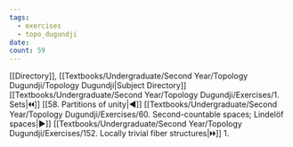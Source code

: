 ```yaml
---
tags:
  - exercises
  - topo_dugundji
date: 
count: 59
---
```

[[Directory]], [[Textbooks/Undergraduate/Second Year/Topology Dugundji/Topology Dugundji|Subject Directory]]
[[Textbooks/Undergraduate/Second Year/Topology Dugundji/Exercises/1. Sets|🞀🞀]] [[58. Partitions of unity|◀]] [[Textbooks/Undergraduate/Second Year/Topology Dugundji/Exercises/60. Second-countable spaces; Lindelöf spaces|▶]] [[Textbooks/Undergraduate/Second Year/Topology Dugundji/Exercises/152. Locally trivial fiber structures|🞂🞂]]
1. 